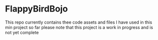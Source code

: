 # FlappyBirdBojo
 
 
 This repo currently contains thee code assets and files I have used in this min project so far please note that this project is a work in progress and is not yet complete
